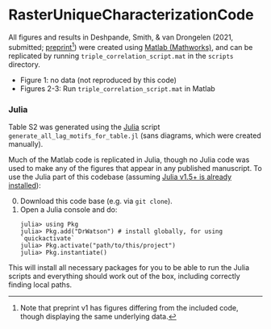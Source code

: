 # RasterUniqueCharacterizationCode

All figures and results in Deshpande, Smith, & van Drongelen (2021, submitted; [preprint](https://www.biorxiv.org/content/10.1101/2021.08.16.456546v1)[^1]) were created using [Matlab (Mathworks)](https://www.mathworks.com/products/matlab.html), and can be replicated by running `triple_correlation_script.mat` in the `scripts` directory.

   - Figure 1: no data (not reproduced by this code)
   - Figures 2-3: Run `triple_correlation_script.mat` in Matlab

### Julia

Table S2 was generated using the [Julia](https://julialang.org/) script `generate_all_lag_motifs_for_table.jl` (sans diagrams, which were created manually). 

Much of the Matlab code is replicated in Julia, though no Julia code was used to make any of the figures that appear in any published manuscript. To use the Julia part of this codebase (assuming [Julia v1.5+ is already installed](https://julialang.org/downloads/)):

0. Download this code base (e.g. via `git clone`).
1. Open a Julia console and do:
   ```
   julia> using Pkg
   julia> Pkg.add("DrWatson") # install globally, for using `quickactivate`
   julia> Pkg.activate("path/to/this/project")
   julia> Pkg.instantiate()
   ```

This will install all necessary packages for you to be able to run the Julia scripts and
everything should work out of the box, including correctly finding local paths.

   [^1]: Note that preprint v1 has figures differing from the included code, though displaying the same underlying data.
